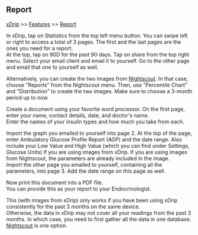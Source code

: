 ## Report  
[xDrip](../README.md) >> [Features](./Features_page) >> [Report](./Report)  
  
In xDrip, tap on Statistics from the top left menu button. You can swipe left or right to access a total of 3 pages. The first and the last pages are the ones you need for a report.  
At the top, tap on 90D for the past 90 days. Tap on share from the top right menu. Select your email client and email it to yourself. Go to the other page and email that one to yourself as well.  
  
Alternatively, you can create the two images from [Nightscout](./Nightscout.md).  In that case, choose "Reports" from the Nightscout menu.  Then, use "Percentile Chart" and "Distribution" to create the two images.  Make sure to choose a 3-month period up to now.   
  
Create a document using your favorite word processor. On the first page, enter your name, contact details, date, and doctor's name.  
Enter the names of your insulin types and how much you take from each.  
  
Import the graph you emailed to yourself into page 2. At the top of the page, enter Ambulatory Glucose Profile Report (AGP) and the date range. Also include your Low Value and High Value (which you can find under Settings, Glucose Units) if you are using images from xDrip.  If you are using images from Nightscout, the parameters are already included in the image.    
Import the other page you emailed to yourself, containing all the parameters, into page 3. Add the date range on this page as well.  
  
Now print this document into a PDF file.  
You can provide this as your report to your Endocrinologist.  
  
This (with images from xDrip) only works if you have been using xDrip consistently for the past 3 months on the same device.  
Otherwise, the data in xDrip may not cover all your readings from the past 3 months. In which case, you need to first gather all the data in one database. [Nightscout](./Nightscout.md) is one option.  
